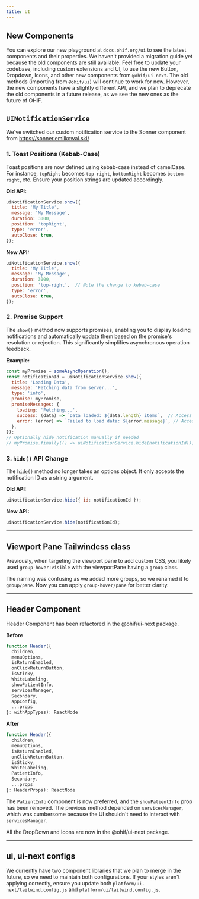 ```yaml
---
title: UI
---
```


## New Components

You can explore our new playground at `docs.ohif.org/ui` to see the latest components and their properties. We haven't provided a migration guide yet because the old components are still available. Feel free to update your codebase, including custom extensions and UI, to use the new Button, Dropdown, Icons, and other new components from `@ohif/ui-next`. The old methods (importing from `@ohif/ui`) will continue to work for now. However, the new components have a slightly different API, and we plan to deprecate the old components in a future release, as we see the new ones as the future of OHIF.




## `UINotificationService`


We've switched our custom notification service to the Sonner component from https://sonner.emilkowal.ski/

### 1. Toast Positions (Kebab-Case)

Toast positions are now defined using kebab-case instead of camelCase.  For instance, `topRight` becomes `top-right`, `bottomRight` becomes `bottom-right`, etc. Ensure your position strings are updated accordingly.

**Old API:**

```js
uiNotificationService.show({
  title: 'My Title',
  message: 'My Message',
  duration: 3000,
  position: 'topRight',
  type: 'error',
  autoClose: true,
});
```


**New API:**

```js
uiNotificationService.show({
  title: 'My Title',
  message: 'My Message',
  duration: 3000,
  position: 'top-right',  // Note the change to kebab-case
  type: 'error',
  autoClose: true,
});
```

### 2. Promise Support

The `show()` method now supports promises, enabling you to display loading notifications and automatically update them based on the promise's resolution or rejection. This significantly simplifies asynchronous operation feedback.

**Example:**

```js
const myPromise = someAsyncOperation();
const notificationId = uiNotificationService.show({
  title: 'Loading Data',
  message: 'Fetching data from server...',
  type: 'info',
  promise: myPromise,
  promiseMessages: {
    loading: 'Fetching...',
    success: (data) => `Data loaded: ${data.length} items`,  // Access promise result
    error: (error) => `Failed to load data: ${error.message}`, // Access error details
  },
});
// Optionally hide notification manually if needed
// myPromise.finally(() => uiNotificationService.hide(notificationId));
```

### 3. `hide()` API Change

The `hide()` method no longer takes an options object. It only accepts the notification ID as a string argument.

**Old API:**

```js
uiNotificationService.hide({ id: notificationId });
```

**New API:**

```js
uiNotificationService.hide(notificationId);
```


---


## Viewport Pane Tailwindcss class

Previously, when targeting the viewport pane to add custom CSS, you likely used `group-hover:visible` with the viewportPane having a `group` class.

The naming was confusing as we added more groups, so we renamed it to `group/pane`. Now you can apply `group-hover/pane` for better clarity.


---

## Header Component


Header Component has been refactored in the @ohif/ui-next package.


**Before**


```js
function Header({
  children,
  menuOptions,
  isReturnEnabled,
  onClickReturnButton,
  isSticky,
  WhiteLabeling,
  showPatientInfo,
  servicesManager,
  Secondary,
  appConfig,
  ...props
}: withAppTypes): ReactNode
```

**After**

```js
function Header({
  children,
  menuOptions,
  isReturnEnabled,
  onClickReturnButton,
  isSticky,
  WhiteLabeling,
  PatientInfo,
  Secondary,
  ...props
}: HeaderProps): ReactNode
```

The `PatientInfo` component is now preferred, and the `showPatientInfo` prop has been removed. The previous method depended on `servicesManager`, which was cumbersome because the UI shouldn't need to interact with `servicesManager`.

All the DropDown and Icons are now in the @ohif/ui-next package.


---


## ui, ui-next configs

We currently have two component libraries that we plan to merge in the future, so we need to maintain both configurations. If your styles aren't applying correctly, ensure you update both `platform/ui-next/tailwind.config.js` and `platform/ui/tailwind.config.js`.
